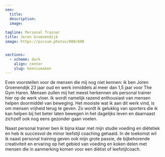 ```yaml
---
seo:
  title: 
  description: 
  image:
  
tagline: Personal Trainer
title: Joren Groenendijk
image: https://picsum.photos/800/600


sections:
  - scheme: dark  
    align: center
    slug: kennismaken
---
```


Even voorstellen voor de mensen die mij nog niet kennen: ik ben Joren Groenendijk 23 jaar oud en werk inmiddels al meer dan 1,5 jaar voor The Gym Haren. Mensen zullen mij het meest herkennen als personal trainer hier op de werk vloer. Ik wordt namelijk razend enthousiast van mensen helpen doormiddel van beweging. Het mooiste wat ik aan dit werk vind, is om mensen vrijheid  terug te geven. Zo wordt ik gelukkig van sporters die ik kan helpen bij het beter laten bewegen in het dagelijks leven en daarnaast zichzelf ook nog eens gezonder gaan voelen. 

Naast personal trainer ben ik bijna klaar met mijn studie voeding en diëtetiek en heb ik succesvol de minor leefstijl coaching gehaald.  In de toekomst wil ik naast personal training geven ook mijn grote passie, de bijbehorende creativiteit en ervaring op het gebied van voeding en koken delen met mensen die in aanmerking komen voor een diëtist of leefstijlcoach. 

